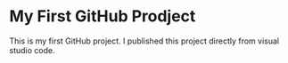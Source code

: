 # My First GitHub Prodject
This is my first GitHub project. I published this project directly from visual studio code.
